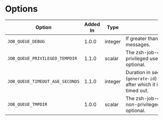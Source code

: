 # Options

Option | Added In | Type | <div style="width: 300px">Use</div> | Default
---|---|---|---|---
`JOB_QUEUE_DEBUG` | <Badge type="info">1.0.0</Badge> | integer | If greater than zero, print debugging messages. | `0`
`JOB_QUEUE_PRIVILEGED_TEMPDIR` | <Badge type="warning">1.1.0</Badge> | scalar | The zsh-job-queue temp directory for privileged users. Trailing slash is optional. | `${${JOB_QUEUE_TMPDIR:-${${TMPDIR:-/tmp}%/}/zsh-job-queue-privileged-users}%/}/`
`JOB_QUEUE_TIMEOUT_AGE_SECONDS` | <Badge type="warning">1.1.0</Badge> | integer | Duration in seconds between initializing (`generate-id`) and finishing (`pop`) a job after which it is considered to have timed out. | `30`
`JOB_QUEUE_TMPDIR` | <Badge type="info">1.0.0</Badge> | scalar | The zsh-job-queue temp directory (for non-privileged users). Trailing slash is optional. | `${${TMPDIR:-/tmp}%/}/zsh-job-queue/`
